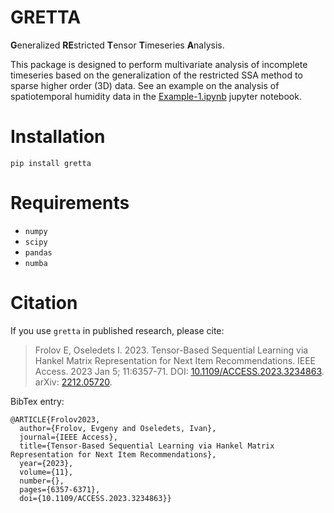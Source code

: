 # GRETTA
**G**eneralized **RE**stricted **T**ensor **T**imeseries **A**nalysis.

This package is designed to perform multivariate analysis of incomplete timeseries based on the generalization of the restricted SSA method to sparse higher order (3D) data.
See an example on the analysis of spatiotemporal humidity data in the [Example-1.ipynb](Example-1.ipynb) jupyter notebook.

# Installation
`pip install gretta`

# Requirements
- `numpy`
- `scipy`
- `pandas`
- `numba`

# Citation
If you use `gretta` in published research, please cite:
> Frolov E, Oseledets I. 2023. Tensor-Based Sequential Learning via Hankel Matrix Representation for Next Item Recommendations. IEEE Access. 2023 Jan 5; 11:6357-71. DOI: [10.1109/ACCESS.2023.3234863](https://doi.org/10.1109/ACCESS.2023.3234863). arXiv: [2212.05720](https://arxiv.org/abs/2212.05720).

BibTex entry:
```
@ARTICLE{Frolov2023,
  author={Frolov, Evgeny and Oseledets, Ivan},
  journal={IEEE Access}, 
  title={Tensor-Based Sequential Learning via Hankel Matrix Representation for Next Item Recommendations}, 
  year={2023},
  volume={11},
  number={},
  pages={6357-6371},
  doi={10.1109/ACCESS.2023.3234863}}
```
